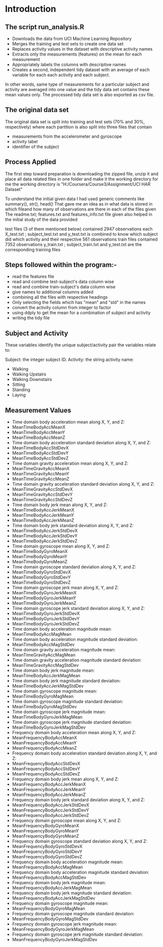 # Introduction

## The script run_analysis.R

* Downloads the data from UCI Machine Learning Repository
* Merges the training and test sets to create one data set
* Replaces activity values in the dataset with descriptive activity names
* Extracts only the measurements (features) on the mean for each measurement
* Appropriately labels the columns with descriptive names
* Creates a second, independent tidy dataset with an average of each variable for each each activity and each subject. 

In other words, same type of measurements for a particular subject and activity are averaged into 
one value and the tidy data set contains these mean values only. 
The processed tidy data set is also exported as csv file.

## The original data set
The original data set is split into training and test sets (70% and 30%, respectively) 
where each partition is also split into three files that contain

* measurements from the accelerometer and gyroscope
* activity label
* identifier of the subject

## Process Applied
The first step toward preparation is downloading the zipped file, unzip it and place all data related files in 
one folder and make it the working directory for me the working directory is 
 "H:/Coursera/Course3/Assignment/UCI HAR Dataset"


To understand the initial given data I had used generic comments like summary(), str(), head() 
That gave me an idea as in what data is stored in which fileand how many of observations are there in each of the files given
The readme.txt; features.txt and features_info.txt file given also helped in the initial study of the data provided

test files (3 of them mentioned below) contained 2947 observations each
     X_test.txt ; subject_test.txt and y_test.txt is combined to know 
     which subject did which activity and their respective 561 observations 
train files contained 7352 observations
      y_train.txt ; subject_train.txt and y_test.txt are the corresponding training files
      
## Steps followed within the program:-

* read the features file
* read and combine test-subject's data column wise 
* read and combine train-subject's data column wise 
* give names to additional columns added
* combining all the files with respective headings
* Only selecting the fields which has "mean" and "std" in the names
* convert the activity column from integer to factor
* using ddply to get the mean for a combination of subject and activity 
* writing the tidy file

## Subject and Activity
These variables identify the unique subject/activity pair the variables relate to:

Subject: the integer subject ID.
Activity: the string activity name:
* Walking
* Walking Upstairs
* Walking Downstairs
* Sitting
* Standing
* Laying

## Measurement Values
* Time domain body acceleration mean along X, Y, and Z:
* MeanTimeBodyAccMeanX
* MeanTimeBodyAccMeanY
* MeanTimeBodyAccMeanZ
* Time domain body acceleration standard deviation along X, Y, and Z:
* MeanTimeBodyAccStdDevX
* MeanTimeBodyAccStdDevY
* MeanTimeBodyAccStdDevZ
* Time domain gravity acceleration mean along X, Y, and Z:
* MeanTimeGravityAccMeanX
* MeanTimeGravityAccMeanY
* MeanTimeGravityAccMeanZ
* Time domain gravity acceleration standard deviation along X, Y, and Z:
* MeanTimeGravityAccStdDevX
* MeanTimeGravityAccStdDevY
* MeanTimeGravityAccStdDevZ
* Time domain body jerk mean along X, Y, and Z:
* MeanTimeBodyAccJerkMeanX
* MeanTimeBodyAccJerkMeanY
* MeanTimeBodyAccJerkMeanZ
* Time domain body jerk standard deviation along X, Y, and Z:
* MeanTimeBodyAccJerkStdDevX
* MeanTimeBodyAccJerkStdDevY
* MeanTimeBodyAccJerkStdDevZ
* Time domain gyroscope mean along X, Y, and Z:
* MeanTimeBodyGyroMeanX
* MeanTimeBodyGyroMeanY
* MeanTimeBodyGyroMeanZ
* Time domain gyroscope standard deviation along X, Y, and Z:
* MeanTimeBodyGyroStdDevX
* MeanTimeBodyGyroStdDevY
* MeanTimeBodyGyroStdDevZ
* Time domain gyroscope jerk mean along X, Y, and Z:
* MeanTimeBodyGyroJerkMeanX
* MeanTimeBodyGyroJerkMeanY
* MeanTimeBodyGyroJerkMeanZ
* Time domain gyroscope jerk standard deviation along X, Y, and Z:
* MeanTimeBodyGyroJerkStdDevX
* MeanTimeBodyGyroJerkStdDevY
* MeanTimeBodyGyroJerkStdDevZ
* Time domain body acceleration magnitude mean:
* MeanTimeBodyAccMagMean
* Time domain body acceleration magnitude standard deviation:
* MeanTimeBodyAccMagStdDev
* Time domain gravity acceleration magnitude mean:
* MeanTimeGravityAccMagMean
* Time domain gravity acceleration magnitude standard deviation:
* MeanTimeGravityAccMagStdDev
* Time domain body jerk magnitude mean:
* MeanTimeBodyAccJerkMagMean
* Time domain body jerk magnitude standard deviation:
* MeanTimeBodyAccJerkMagStdDev
* Time domain gyroscope magnitude mean:
* MeanTimeBodyGyroMagMean
* Time domain gyroscope magnitude standard deviation:
* MeanTimeBodyGyroMagStdDev
* Time domain gyroscope jerk magnitude mean:
* MeanTimeBodyGyroJerkMagMean
* Time domain gyroscope jerk magnitude standard deviation:
* MeanTimeBodyGyroJerkMagStdDev
* Frequency domain body acceleration mean along X, Y, and Z:
* MeanFrequencyBodyAccMeanX
* MeanFrequencyBodyAccMeanY
* MeanFrequencyBodyAccMeanZ
* Frequency domain body acceleration standard deviation along X, Y, and Z:
* MeanFrequencyBodyAccStdDevX
* MeanFrequencyBodyAccStdDevY
* MeanFrequencyBodyAccStdDevZ
* Frequency domain body jerk mean along X, Y, and Z:
* MeanFrequencyBodyAccJerkMeanX
* MeanFrequencyBodyAccJerkMeanY
* MeanFrequencyBodyAccJerkMeanZ
* Frequency domain body jerk standard deviation along X, Y, and Z:
* MeanFrequencyBodyAccJerkStdDevX
* MeanFrequencyBodyAccJerkStdDevY
* MeanFrequencyBodyAccJerkStdDevZ
* Frequency domain gyroscope mean along X, Y, and Z:
* MeanFrequencyBodyGyroMeanX
* MeanFrequencyBodyGyroMeanY
* MeanFrequencyBodyGyroMeanZ
* Frequency domain gyroscope standard deviation along X, Y, and Z:
* MeanFrequencyBodyGyroStdDevX
* MeanFrequencyBodyGyroStdDevY
* MeanFrequencyBodyGyroStdDevZ
* Frequency domain body acceleration magnitude mean:
* MeanFrequencyBodyAccMagMean
* Frequency domain body acceleration magnitude standard deviation:
* MeanFrequencyBodyAccMagStdDev
* Frequency domain body jerk magnitude mean:
* MeanFrequencyBodyAccJerkMagMean
* Frequency domain body jerk magnitude standard deviation:
* MeanFrequencyBodyAccJerkMagStdDev
* Frequency domain gyroscope magnitude mean:
* MeanFrequencyBodyGyroMagMean
* Frequency domain gyroscope magnitude standard deviation:
* MeanFrequencyBodyGyroMagStdDev
* Frequency domain gyroscope jerk magnitude mean:
* MeanFrequencyBodyGyroJerkMagMean
* Frequency domain gyroscope jerk magnitude standard deviation:
* MeanFrequencyBodyGyroJerkMagStdDev
